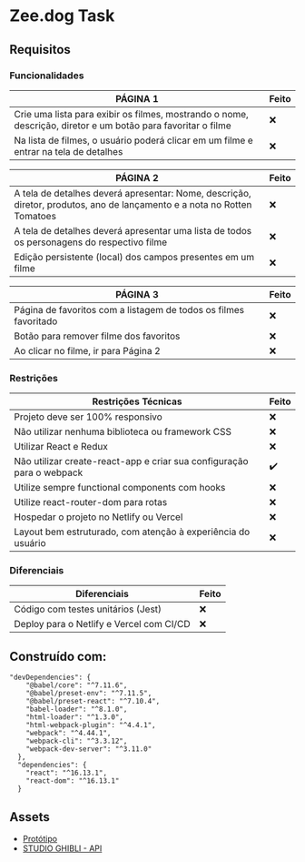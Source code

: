 # Zee.dog Task

## Requisitos 

### Funcionalidades

PÁGINA 1 | Feito
------------ | ------
Crie uma lista para exibir os filmes, mostrando o nome, descrição, diretor e um botão para favoritar o filme | ❌
Na lista de filmes, o usuário poderá clicar em um filme e entrar na tela de detalhes | ❌

PÁGINA 2 | Feito
------------ | ------
A tela de detalhes deverá apresentar: Nome, descrição, diretor, produtos, ano de lançamento e a nota no Rotten Tomatoes | ❌
A tela de detalhes deverá apresentar uma lista de todos os personagens do respectivo filme | ❌
Edição persistente (local) dos campos presentes em um filme | ❌

PÁGINA 3 | Feito
------------ | ------
Página de favoritos com a listagem de todos os filmes favoritado | ❌
Botão para remover filme dos favoritos | ❌
Ao clicar no filme, ir para Página 2 | ❌

### Restrições

Restrições Técnicas | Feito
------------ | ------
Projeto deve ser 100% responsivo | ❌
Não utilizar nenhuma biblioteca ou framework CSS | ❌
Utilizar React e Redux | ❌
Não utilizar create-react-app e criar sua configuração para o webpack | ✔️
Utilize sempre functional components com hooks | ❌
Utilize react-router-dom para rotas | ❌
Hospedar o projeto no Netlify ou Vercel | ❌
Layout bem estruturado, com atenção à experiência do usuário | ❌

### Diferenciais

Diferenciais | Feito
---------- | ------
Código com testes unitários (Jest) | ❌
Deploy para o Netlify e Vercel com CI/CD | ❌

## Construído com:

```
"devDependencies": {
    "@babel/core": "^7.11.6",
    "@babel/preset-env": "^7.11.5",
    "@babel/preset-react": "^7.10.4",
    "babel-loader": "^8.1.0",
    "html-loader": "^1.3.0",
    "html-webpack-plugin": "^4.4.1",
    "webpack": "^4.44.1",
    "webpack-cli": "^3.3.12",
    "webpack-dev-server": "^3.11.0"
  },
  "dependencies": {
    "react": "^16.13.1",
    "react-dom": "^16.13.1"
  }
```

## Assets

- [Protótipo](https://www.figma.com/file/yhp3zIllmWcwU1zHyuUMKD/Zee.dog-Task?node-id=0%3A1)
- [STUDIO GHIBLI - API](https://ghibliapi.herokuapp.com/#) 


